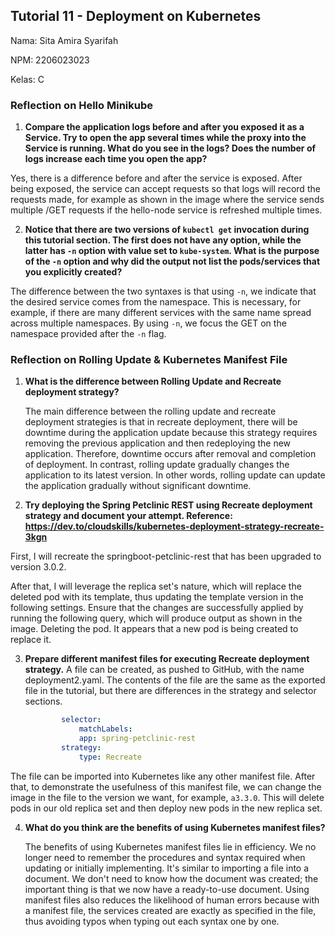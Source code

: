## Tutorial 11 - Deployment on Kubernetes
Nama: Sita Amira Syarifah

NPM: 2206023023

Kelas: C


### Reflection on Hello Minikube

1. **Compare the application logs before and after you exposed it as a Service. Try to open the app several times while the proxy into the Service is running. What do you see in the logs? Does the number of logs increase each time you open the app?**

Yes, there is a difference before and after the service is exposed. After being exposed, the service can accept requests so that logs will record the requests made, for example as shown in the image where the service sends multiple /GET requests if the hello-node service is refreshed multiple times.


2. **Notice that there are two versions of `kubectl get` invocation during this tutorial section. The first does not have any option, while the latter has `-n` option with value set to `kube-system`. What is the purpose of the `-n` option and why did the output not list the pods/services that you explicitly created?**

The difference between the two syntaxes is that using `-n`, we indicate that the desired service comes from the namespace. This is necessary, for example, if there are many different services with the same name spread across multiple namespaces. By using `-n`, we focus the GET on the namespace provided after the `-n` flag.


### Reflection on Rolling Update & Kubernetes Manifest File
1. **What is the difference between Rolling Update and Recreate deployment strategy?**

   The main difference between the rolling update and recreate deployment strategies is that in recreate deployment, there will be downtime during the application update because this strategy requires removing the previous application and then redeploying the new application. Therefore, downtime occurs after removal and completion of deployment. In contrast, rolling update gradually changes the application to its latest version. In other words, rolling update can update the application gradually without significant downtime.


2. **Try deploying the Spring Petclinic REST using Recreate deployment strategy and document your attempt. Reference: https://dev.to/cloudskills/kubernetes-deployment-strategy-recreate-3kgn**

First, I will recreate the springboot-petclinic-rest that has been upgraded to version 3.0.2.

After that, I will leverage the replica set's nature, which will replace the deleted pod with its template, thus updating the template version in the following settings. Ensure that the changes are successfully applied by running the following query, which will produce output as shown in the image. Deleting the pod. It appears that a new pod is being created to replace it.


3. **Prepare different manifest files for executing Recreate deployment strategy.**
A file can be created, as pushed to GitHub, with the name deployment2.yaml. The contents of the file are the same as the exported file in the tutorial, but there are differences in the strategy and selector sections.


    ```yaml
            selector:
                matchLabels:
                app: spring-petclinic-rest
            strategy:
                type: Recreate
    ```

The file can be imported into Kubernetes like any other manifest file. After that, to demonstrate the usefulness of this manifest file, we can change the image in the file to the version we want, for example, `a3.3.0`. This will delete pods in our old replica set and then deploy new pods in the new replica set.


4. **What do you think are the benefits of using Kubernetes manifest files?**

   The benefits of using Kubernetes manifest files lie in efficiency. We no longer need to remember the procedures and syntax required when updating or initially implementing. It's similar to importing a file into a document. We don't need to know how the document was created; the important thing is that we now have a ready-to-use document. Using manifest files also reduces the likelihood of human errors because with a manifest file, the services created are exactly as specified in the file, thus avoiding typos when typing out each syntax one by one.
